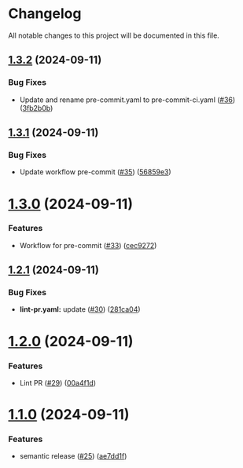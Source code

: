 # Changelog

All notable changes to this project will be documented in this file.

## [1.3.2](https://github.com/duyluann/github-repo-template/compare/v1.3.1...v1.3.2) (2024-09-11)


### Bug Fixes

* Update and rename pre-commit.yaml to pre-commit-ci.yaml ([#36](https://github.com/duyluann/github-repo-template/issues/36)) ([3fb2b0b](https://github.com/duyluann/github-repo-template/commit/3fb2b0b10a2a0b214923927fb494afbeddfa24de))

## [1.3.1](https://github.com/duyluann/github-repo-template/compare/v1.3.0...v1.3.1) (2024-09-11)


### Bug Fixes

* Update workflow pre-commit ([#35](https://github.com/duyluann/github-repo-template/issues/35)) ([56859e3](https://github.com/duyluann/github-repo-template/commit/56859e3599b6878b0c10d00326a146d4080661f3))

# [1.3.0](https://github.com/duyluann/github-repo-template/compare/v1.2.1...v1.3.0) (2024-09-11)


### Features

* Workflow for pre-commit ([#33](https://github.com/duyluann/github-repo-template/issues/33)) ([cec9272](https://github.com/duyluann/github-repo-template/commit/cec927209ce328b916d1b131fc3c29481bc04114))

## [1.2.1](https://github.com/duyluann/github-repo-template/compare/v1.2.0...v1.2.1) (2024-09-11)


### Bug Fixes

* **lint-pr.yaml:** update ([#30](https://github.com/duyluann/github-repo-template/issues/30)) ([281ca04](https://github.com/duyluann/github-repo-template/commit/281ca04dece47f64bec133e18544030e5f3e0a8b))

# [1.2.0](https://github.com/duyluann/github-repo-template/compare/v1.1.0...v1.2.0) (2024-09-11)


### Features

* Lint PR ([#29](https://github.com/duyluann/github-repo-template/issues/29)) ([00a4f1d](https://github.com/duyluann/github-repo-template/commit/00a4f1df8298e8186fb471f4e7c6c5c521b6c0d2))

# [1.1.0](https://github.com/duyluann/github-repo-template/compare/v1.0.7...v1.1.0) (2024-09-11)


### Features

* semantic release ([#25](https://github.com/duyluann/github-repo-template/issues/25)) ([ae7dd1f](https://github.com/duyluann/github-repo-template/commit/ae7dd1fa1a85989f3d6a0a6239ea8dd35aef6a82))
